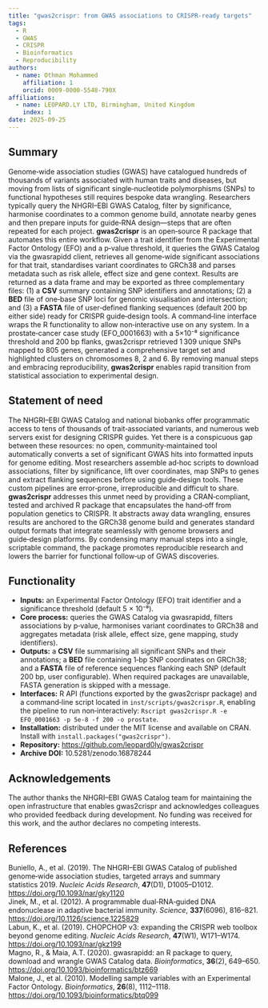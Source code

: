 ```yaml
---
title: "gwas2crispr: from GWAS associations to CRISPR-ready targets"
tags:
  - R
  - GWAS
  - CRISPR
  - Bioinformatics
  - Reproducibility
authors:
  - name: Othman Mohammed
    affiliation: 1
    orcid: 0009-0000-5548-790X
affiliations:
  - name: LEOPARD.LY LTD, Birmingham, United Kingdom
    index: 1
date: 2025-09-25
---
```


## Summary
Genome‑wide association studies (GWAS) have catalogued hundreds of thousands of variants associated with human traits and diseases, but moving from lists of significant single‑nucleotide polymorphisms (SNPs) to functional hypotheses still requires bespoke data wrangling. Researchers typically query the NHGRI–EBI GWAS Catalog, filter by significance, harmonise coordinates to a common genome build, annotate nearby genes and then prepare inputs for guide‑RNA design—steps that are often repeated for each project. **gwas2crispr** is an open‑source R package that automates this entire workflow. Given a trait identifier from the Experimental Factor Ontology (EFO) and a p‑value threshold, it queries the GWAS Catalog via the gwasrapidd client, retrieves all genome‑wide significant associations for that trait, standardises variant coordinates to GRCh38 and parses metadata such as risk allele, effect size and gene context. Results are returned as a data frame and may be exported as three complementary files: (1) a **CSV** summary containing SNP identifiers and annotations; (2) a **BED** file of one‑base SNP loci for genomic visualisation and intersection; and (3) a **FASTA** file of user‑defined flanking sequences (default 200 bp either side) ready for CRISPR guide‑design tools. A command‑line interface wraps the R functionality to allow non‑interactive use on any system. In a prostate‑cancer case study (EFO_0001663) with a 5×10⁻⁸ significance threshold and 200 bp flanks, gwas2crispr retrieved 1 309 unique SNPs mapped to 805 genes, generated a comprehensive target set and highlighted clusters on chromosomes 8, 2 and 6. By removing manual steps and embracing reproducibility, **gwas2crispr** enables rapid transition from statistical association to experimental design.

## Statement of need
The NHGRI–EBI GWAS Catalog and national biobanks offer programmatic access to tens of thousands of trait‑associated variants, and numerous web servers exist for designing CRISPR guides. Yet there is a conspicuous gap between these resources: no open, community‑maintained tool automatically converts a set of significant GWAS hits into formatted inputs for genome editing. Most researchers assemble ad‑hoc scripts to download associations, filter by significance, lift over coordinates, map SNPs to genes and extract flanking sequences before using guide‑design tools. These custom pipelines are error‑prone, irreproducible and difficult to share. **gwas2crispr** addresses this unmet need by providing a CRAN‑compliant, tested and archived R package that encapsulates the hand‑off from population genetics to CRISPR. It abstracts away data wrangling, ensures results are anchored to the GRCh38 genome build and generates standard output formats that integrate seamlessly with genome browsers and guide‑design platforms. By condensing many manual steps into a single, scriptable command, the package promotes reproducible research and lowers the barrier for functional follow‑up of GWAS discoveries.

## Functionality
* **Inputs:** an Experimental Factor Ontology (EFO) trait identifier and a significance threshold (default 5 × 10⁻⁸).
* **Core process:** queries the GWAS Catalog via gwasrapidd, filters associations by p‑value, harmonises variant coordinates to GRCh38 and aggregates metadata (risk allele, effect size, gene mapping, study identifiers).
* **Outputs:** a **CSV** file summarising all significant SNPs and their annotations; a **BED** file containing 1‑bp SNP coordinates on GRCh38; and a **FASTA** file of reference sequences flanking each SNP (default 200 bp, user configurable). When required packages are unavailable, FASTA generation is skipped with a message.
* **Interfaces:** R API (functions exported by the gwas2crispr package) and a command‑line script located in `inst/scripts/gwas2crispr.R`, enabling the pipeline to run non‑interactively: `Rscript gwas2crispr.R -e EFO_0001663 -p 5e-8 -f 200 -o prostate`.
* **Installation:** distributed under the MIT license and available on CRAN. Install with `install.packages("gwas2crispr")`.
* **Repository:** https://github.com/leopard0ly/gwas2crispr
* **Archive DOI:** 10.5281/zenodo.16878244

## Acknowledgements
The author thanks the NHGRI–EBI GWAS Catalog team for maintaining the open infrastructure that enables gwas2crispr and acknowledges colleagues who provided feedback during development. No funding was received for this work, and the author declares no competing interests.

## References
Buniello, A., et al. (2019). The NHGRI–EBI GWAS Catalog of published genome‑wide association studies, targeted arrays and summary statistics 2019. *Nucleic Acids Research*, **47**(D1), D1005–D1012. https://doi.org/10.1093/nar/gky1120  
Jinek, M., et al. (2012). A programmable dual‑RNA‑guided DNA endonuclease in adaptive bacterial immunity. *Science*, **337**(6096), 816–821. https://doi.org/10.1126/science.1225829  
Labun, K., et al. (2019). CHOPCHOP v3: expanding the CRISPR web toolbox beyond genome editing. *Nucleic Acids Research*, **47**(W1), W171–W174. https://doi.org/10.1093/nar/gkz199  
Magno, R., & Maia, A.T. (2020). gwasrapidd: an R package to query, download and wrangle GWAS Catalog data. *Bioinformatics*, **36**(2), 649–650. https://doi.org/10.1093/bioinformatics/btz669  
Malone, J., et al. (2010). Modelling sample variables with an Experimental Factor Ontology. *Bioinformatics*, **26**(8), 1112–1118. https://doi.org/10.1093/bioinformatics/btq099
